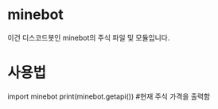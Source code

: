 # minebot
이건 디스코드봇인 minebot의 주식 파일 및 모듈입니다.

# 사용법
import minebot
print(minebot.getapi()) #현재 주식 가격을 출력함
